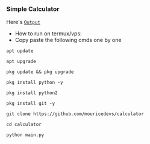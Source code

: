 ### Simple Calculator ###

Here's [`Output`](https://mouricedevs.github.io/calculator)

- How to run on termux/vps:
- Copy paste the following cmds one by one
```
apt update
```
```
apt upgrade
```
```
pkg update && pkg upgrade
```
```
pkg install python -y
```
```
pkg install python2
```
```
pkg install git -y
```
```
git clone https://github.com/mouricedevs/calculator
```
```
cd calculator
```
```
python main.py
```
